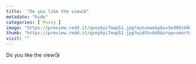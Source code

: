 ```yaml
---
title:  "Do you like the view😘"
metadate: "hide"
categories: [ Pussy ]
image: "https://preview.redd.it/qxey6yi7map51.jpg?auto=webp&s=3ed95c680308f0e0cc13ad98884af12ac8f9bcfb"
thumb: "https://preview.redd.it/qxey6yi7map51.jpg?width=640&crop=smart&auto=webp&s=97ae498a80f98df8bfb299fec891f2555d41298f"
visit: ""
---
```

Do you like the view😘
